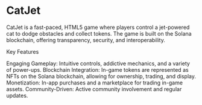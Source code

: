 # CatJet

CatJet is a fast-paced, HTML5 game where players control a jet-powered cat to dodge obstacles and collect tokens. The game is built on the Solana blockchain, offering transparency, security, and interoperability.

Key Features

Engaging Gameplay: Intuitive controls, addictive mechanics, and a variety of power-ups.
Blockchain Integration: In-game tokens are represented as NFTs on the Solana blockchain, allowing for ownership, trading, and display.
Monetization: In-app purchases and a marketplace for trading in-game assets.
Community-Driven: Active community involvement and regular updates.
